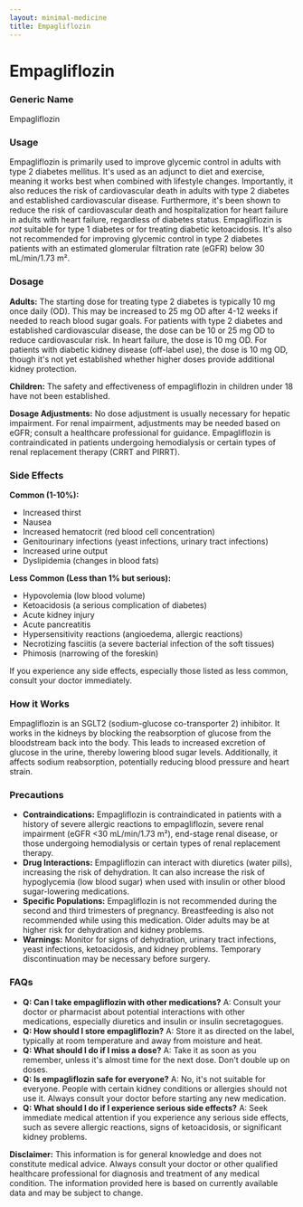 ```yaml
---
layout: minimal-medicine
title: Empagliflozin
---
```


# Empagliflozin
### Generic Name
Empagliflozin

### Usage

Empagliflozin is primarily used to improve glycemic control in adults with type 2 diabetes mellitus. It's used as an adjunct to diet and exercise, meaning it works best when combined with lifestyle changes.  Importantly, it also reduces the risk of cardiovascular death in adults with type 2 diabetes and established cardiovascular disease.  Furthermore, it's been shown to reduce the risk of cardiovascular death and hospitalization for heart failure in adults with heart failure, regardless of diabetes status.  Empagliflozin is *not* suitable for type 1 diabetes or for treating diabetic ketoacidosis.  It's also not recommended for improving glycemic control in type 2 diabetes patients with an estimated glomerular filtration rate (eGFR) below 30 mL/min/1.73 m².


### Dosage

**Adults:**  The starting dose for treating type 2 diabetes is typically 10 mg once daily (OD).  This may be increased to 25 mg OD after 4-12 weeks if needed to reach blood sugar goals. For patients with type 2 diabetes and established cardiovascular disease, the dose can be 10 or 25 mg OD to reduce cardiovascular risk.  In heart failure, the dose is 10 mg OD.  For patients with diabetic kidney disease (off-label use), the dose is 10 mg OD, though it's not yet established whether higher doses provide additional kidney protection.

**Children:** The safety and effectiveness of empagliflozin in children under 18 have not been established.

**Dosage Adjustments:**  No dose adjustment is usually necessary for hepatic impairment. For renal impairment, adjustments may be needed based on eGFR; consult a healthcare professional for guidance.  Empagliflozin is contraindicated in patients undergoing hemodialysis or certain types of renal replacement therapy (CRRT and PIRRT).


### Side Effects

**Common (1-10%):**

* Increased thirst
* Nausea
* Increased hematocrit (red blood cell concentration)
* Genitourinary infections (yeast infections, urinary tract infections)
* Increased urine output
* Dyslipidemia (changes in blood fats)


**Less Common (Less than 1% but serious):**

* Hypovolemia (low blood volume)
* Ketoacidosis (a serious complication of diabetes)
* Acute kidney injury
* Acute pancreatitis
* Hypersensitivity reactions (angioedema, allergic reactions)
* Necrotizing fasciitis (a severe bacterial infection of the soft tissues)
* Phimosis (narrowing of the foreskin)

If you experience any side effects, especially those listed as less common, consult your doctor immediately.


### How it Works

Empagliflozin is an SGLT2 (sodium-glucose co-transporter 2) inhibitor.  It works in the kidneys by blocking the reabsorption of glucose from the bloodstream back into the body.  This leads to increased excretion of glucose in the urine, thereby lowering blood sugar levels.  Additionally, it affects sodium reabsorption, potentially reducing blood pressure and heart strain.

### Precautions

* **Contraindications:** Empagliflozin is contraindicated in patients with a history of severe allergic reactions to empagliflozin, severe renal impairment (eGFR <30 mL/min/1.73 m²), end-stage renal disease, or those undergoing hemodialysis or certain types of renal replacement therapy.
* **Drug Interactions:**  Empagliflozin can interact with diuretics (water pills), increasing the risk of dehydration. It can also increase the risk of hypoglycemia (low blood sugar) when used with insulin or other blood sugar-lowering medications.
* **Specific Populations:**  Empagliflozin is not recommended during the second and third trimesters of pregnancy.  Breastfeeding is also not recommended while using this medication.  Older adults may be at higher risk for dehydration and kidney problems.
* **Warnings:**  Monitor for signs of dehydration, urinary tract infections, yeast infections, ketoacidosis, and kidney problems.  Temporary discontinuation may be necessary before surgery.


### FAQs

* **Q: Can I take empagliflozin with other medications?** A: Consult your doctor or pharmacist about potential interactions with other medications, especially diuretics and insulin or insulin secretagogues.
* **Q: How should I store empagliflozin?** A: Store it as directed on the label, typically at room temperature and away from moisture and heat.
* **Q: What should I do if I miss a dose?** A: Take it as soon as you remember, unless it's almost time for the next dose. Don't double up on doses.
* **Q: Is empagliflozin safe for everyone?** A: No, it's not suitable for everyone. People with certain kidney conditions or allergies should not use it.  Always consult your doctor before starting any new medication.
* **Q:  What should I do if I experience serious side effects?** A: Seek immediate medical attention if you experience any serious side effects, such as severe allergic reactions, signs of ketoacidosis, or significant kidney problems.


**Disclaimer:** This information is for general knowledge and does not constitute medical advice. Always consult your doctor or other qualified healthcare professional for diagnosis and treatment of any medical condition.  The information provided here is based on currently available data and may be subject to change.
